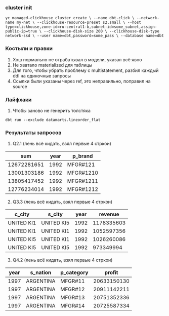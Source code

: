 ### cluster init
`
yc managed-clickhouse cluster create \
	--name dbt-click \
	--network-name my-net \
	--clickhouse-resource-preset s2.small \
	--host type=clickhouse,zone-id=ru-central1-b,subnet-id=some_subnet,assign-public-ip=true \
	--clickhouse-disk-size 200 \
	--clickhouse-disk-type network-ssd \
	--user name=dbt,password=some_pass \
	--database name=dbt
`

### Костыли и правки
1) Хэш нормально не отрабатывал в модели, указал всё явно
2) Не хватало materialized для таблицы
3) Для того, чтобы убрать проблему с multistatement, разбил каждый ddl на одиночные запросы
4) Ссылки были указаны через ref, это неправильно, поправил на source

### Лайфхаки
1) Чтобы заново не генерить толстяка

`dbt run --exclude datamarts.lineorder_flat`

### Результаты запросов
1) Q2.1 (лень всё кидать, взял первые 4 стркои)

| sum | year | p_brand |
| --- | ----------- | ---- |
|12672281651|1992|MFGR#121|
|13001303186|1992|MFGR#1210|
|13805417452|1992|MFGR#1211|
|12776234014|1992|MFGR#1212|

2) Q3.3 (лень всё кидать, взял первые 4 стркои)

| c_city | s_city | year | revenue|
| --- | ----------- | ---- | ---- |
|UNITED KI1|UNITED KI5|1992|1178335603|
|UNITED KI1|UNITED KI1|1992|1052597356|
|UNITED KI5|UNITED KI1|1992|1026260086|
|UNITED KI5|UNITED KI5|1992|973349994|

3) Q4.2 (лень всё кидать, взял первые 4 стркои)

| year | s_nation | p_category | profit |
| --- | ----------- | ---- | ---- |
|1997|ARGENTINA|MFGR#11|20633150130|
|1997|ARGENTINA|MFGR#12|20911142211|
|1997|ARGENTINA|MFGR#13|20751352336|
|1997|ARGENTINA|MFGR#14|20725587334|